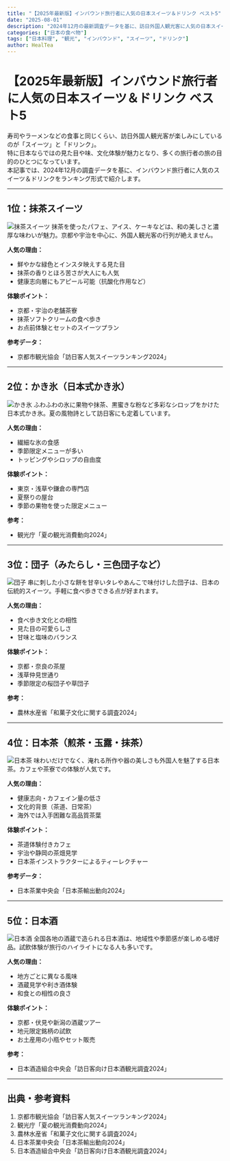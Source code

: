 ```yaml
---
title: "【2025年最新版】インバウンド旅行者に人気の日本スイーツ＆ドリンク ベスト5"
date: "2025-08-01"
description: "2024年12月の最新調査データを基に、訪日外国人観光客に人気の日本スイーツとドリンクをランキング形式で紹介。抹茶スイーツ、かき氷、団子、日本茶、日本酒など、日本ならではの味覚体験を深掘り。"
categories: ["日本の食べ物"]
tags: ["日本料理", "観光", "インバウンド", "スイーツ", "ドリンク"]
author: HealTea
---
```


# 【2025年最新版】インバウンド旅行者に人気の日本スイーツ＆ドリンク ベスト5

寿司やラーメンなどの食事と同じくらい、訪日外国人観光客が楽しみにしているのが「スイーツ」と「ドリンク」。  
特に日本ならではの見た目や味、文化体験が魅力となり、多くの旅行者の旅の目的のひとつになっています。  
本記事では、2024年12月の調査データを基に、インバウンド旅行者に人気のスイーツ＆ドリンクをランキング形式で紹介します。

---

## 1位：抹茶スイーツ

![抹茶スイーツ](/images/matcha-sweets.jpg)
抹茶を使ったパフェ、アイス、ケーキなどは、和の美しさと濃厚な味わいが魅力。京都や宇治を中心に、外国人観光客の行列が絶えません。

**人気の理由：**
* 鮮やかな緑色とインスタ映えする見た目
* 抹茶の香りとほろ苦さが大人にも人気
* 健康志向層にもアピール可能（抗酸化作用など）

**体験ポイント：**
* 京都・宇治の老舗茶寮
* 抹茶ソフトクリームの食べ歩き
* お点前体験とセットのスイーツプラン

**参考データ：**
* 京都市観光協会「訪日客人気スイーツランキング2024」

---

## 2位：かき氷（日本式かき氷）

![かき氷](/images/kakigori.jpg)
ふわふわの氷に果物や抹茶、黒蜜きな粉など多彩なシロップをかけた日本式かき氷。夏の風物詩として訪日客にも定着しています。

**人気の理由：**
* 繊細な氷の食感
* 季節限定メニューが多い
* トッピングやシロップの自由度

**体験ポイント：**
* 東京・浅草や鎌倉の専門店
* 夏祭りの屋台
* 季節の果物を使った限定メニュー

**参考：**
* 観光庁「夏の観光消費動向2024」

---

## 3位：団子（みたらし・三色団子など）

![団子](/images/dango.jpg)
串に刺した小さな餅を甘辛いタレやあんこで味付けした団子は、日本の伝統的スイーツ。手軽に食べ歩きできる点が好まれます。

**人気の理由：**
* 食べ歩き文化との相性
* 見た目の可愛らしさ
* 甘味と塩味のバランス

**体験ポイント：**
* 京都・奈良の茶屋
* 浅草仲見世通り
* 季節限定の桜団子や草団子

**参考：**
* 農林水産省「和菓子文化に関する調査2024」

---

## 4位：日本茶（煎茶・玉露・抹茶）

![日本茶](/images/japanese-tea.jpg)
味わいだけでなく、淹れる所作や器の美しさも外国人を魅了する日本茶。カフェや茶寮での体験が人気です。

**人気の理由：**
* 健康志向・カフェイン量の低さ
* 文化的背景（茶道、日常茶）
* 海外では入手困難な高品質茶葉

**体験ポイント：**
* 茶道体験付きカフェ
* 宇治や静岡の茶畑見学
* 日本茶インストラクターによるティーレクチャー

**参考データ：**
* 日本茶業中央会「日本茶輸出動向2024」

---

## 5位：日本酒

![日本酒](/images/japanese-sake.jpg)
全国各地の酒蔵で造られる日本酒は、地域性や季節感が楽しめる嗜好品。試飲体験が旅行のハイライトになる人も多いです。

**人気の理由：**
* 地方ごとに異なる風味
* 酒蔵見学や利き酒体験
* 和食との相性の良さ

**体験ポイント：**
* 京都・伏見や新潟の酒蔵ツアー
* 地元限定銘柄の試飲
* お土産用の小瓶やセット販売

**参考：**
* 日本酒造組合中央会「訪日客向け日本酒観光調査2024」

---

## 出典・参考資料

1. 京都市観光協会「訪日客人気スイーツランキング2024」
2. 観光庁「夏の観光消費動向2024」
3. 農林水産省「和菓子文化に関する調査2024」
4. 日本茶業中央会「日本茶輸出動向2024」
5. 日本酒造組合中央会「訪日客向け日本酒観光調査2024」
